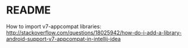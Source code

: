 # README #
How to import v7-appcompat libraries:
http://stackoverflow.com/questions/18025942/how-do-i-add-a-library-android-support-v7-appcompat-in-intellij-idea